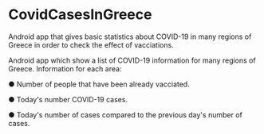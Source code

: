 # CovidCasesInGreece
Android app that gives basic statistics about COVID-19 in many regions of Greece in order to check the effect of vacciations.


Android app which show a list of COVID-19 information for many regions of Greece. 
Information for each area:

 ● Number of people that have been already vacciated.
 
 ● Today's number COVID-19 cases.
 
 ● Today's number of cases compared to the previous day's number of cases. 


